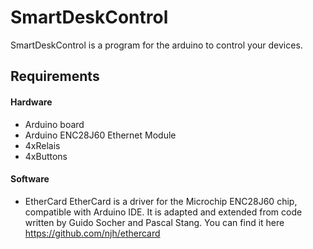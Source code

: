 # SmartDeskControl
SmartDeskControl is a program for the arduino to control your devices.

## Requirements

#### Hardware
* Arduino board
* Arduino ENC28J60 Ethernet Module
* 4xRelais
* 4xButtons

#### Software
* EtherCard
  EtherCard is a driver for the Microchip ENC28J60 chip, compatible with Arduino IDE. It is adapted and extended from code written by Guido Socher and Pascal Stang. You can find it here https://github.com/njh/ethercard